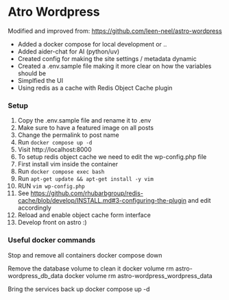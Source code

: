 
# Atro Wordpress

Modified and improved from: https://github.com/leen-neel/astro-wordpress

- Added a docker compose for local development or .. 
- Added aider-chat for AI (python/uv)
- Created config for making the site settings / metadata dynamic
- Created a .env.sample file making it more clear on how the variables should be
- Simplfied the UI
- Using redis as a cache with Redis Object Cache plugin

### Setup
1. Copy the .env.sample file and rename it to .env
2. Make sure to have a featured image on all posts
3. Change the permalink to post name
4. Run `docker compose up -d`
5. Visit http://localhost:8000
6. To setup redis object cache we need to edit the wp-config.php file
7. First install vim inside the container
8. Run `docker compose exec bash`
9. Run `apt-get update && apt-get install -y vim`
10. RUN `vim wp-config.php`
11. See https://github.com/rhubarbgroup/redis-cache/blob/develop/INSTALL.md#3-configuring-the-plugin and edit accordingly
12. Reload and enable object cache form interface
13. Develop front on astro :)

### Useful docker commands

Stop and remove all containers
docker compose down

Remove the database volume to clean it
docker volume rm astro-wordpress_db_data
docker volume rm astro-wordpress_wordpress_data

Bring the services back up
docker compose up -d
